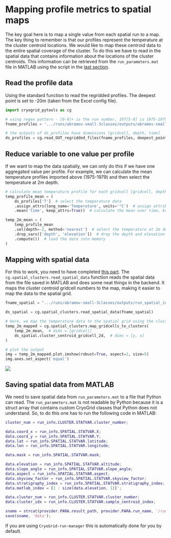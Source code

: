 # Mapping profile metrics to spatial maps
The key goal here is to map a single value from each spatial run to a map. The key thing to remember is that our profiles represent the temperature at the cluster centroid locations. We would like to map these centroid data to the entire spatial coverage of the cluster. To do this we have to read in the spatial data that contains information about the locations of the cluster centroids. This information can be retrieved from the `run_parameters.mat` file in MATLAB using the script in the [last section](#saving-spatial-data-from-matlab).

## Read the profile data
Using the standard function to read the regridded profiles. The deepest point is set to -20m (taken from the Excel config file).
```python
import cryogrid_pytools as cg

# using regex pattern - [0-9]+ is the run number, 197[5-9] is 1975-1979, [0-9]{4} = mmdd part of the date
fname_profiles = '.../runs/abramov-small-3classes/outputs/abramov-small-3classes_[0-9]+_197[5-9][0-9]{4}.mat'

# the outputs of ds_profiles have dimensions [gridcell, depth, time]
ds_profiles = cg.read_OUT_regridded_files(fname_profiles, deepest_point=-20)
```

## Reduce variable to one value per profile
If we want to map the data spatially, we can only do this if we have one aggregated value per profile. For example, we can calculate the mean temperature profiles imported above (1975-1979) and then select the temperature at 2m depth.

```python
# calculate mean temperature profile for each gridcell [gridcell, depth]
temp_profile_mean = (
    ds_profiles['T']  # select the temperature data
    .assign_attrs(long_name='Temperature', units='°C')  # assign attributes to the data (for plotting)
    .mean('time', keep_attrs=True))  # calculate the mean over time, keeping the attributes

temp_2m_mean = (
    temp_profile_mean
    .sel(depth=-2, method='nearest')  # select the temperature at 2m depth (or the nearest depth)
    .drop_vars(['depth', 'elevation'])  # drop the depth and elevation coordinates
    .compute())  # load the data into memory
)
```

## Mapping with spatial data
For this to work, you need to have completed [this part](#saving-spatial-data-from-matlab).
The `cg.spatial_clusters.read_spatial_data` function reads the spatial data from the file saved in MATLAB and does some neat things in the backend. It maps the cluster centroid gridcell numbers to the map, making it easier to map the data to the spatial grid.

```python
fname_spatial = ".../runs/abramov-small-3classes/outputs/run_spatial_info.mat"

ds_spatial = cg.spatial_clusters.read_spatial_data(fname_spatial)

# Here, we map the temperature data to the spatial grid using the cluster centroid gridcell numbers
temp_2m_mapped = cg.spatial_clusters.map_gridcells_to_clusters(
    temp_2m_mean,  # dims = [gridcell]
    ds_spatial.cluster_centroid_gridcell_2d,  # dims = [y, x]
)

# plot the output
img = temp_2m_mapped.plot.imshow(robust=True, aspect=2, size=5)
img.axes.set_aspect('equal')
```
![](../imgs/mapped_temp_2m-1975_1979.png)


## Saving spatial data from MATLAB
We need to save spatial data from `run_parameters.mat` to a file that Python can read. The `run_parameters.mat` is not readable by Python because it is a struct array that contains custom CryoGrid classes that Python does not understand. So, to do this one has to run the following code in MATLAB:

```matlab
cluster_num = run_info.CLUSTER.STATVAR.cluster_number;

data.coord_x = run_info.SPATIAL.STATVAR.X;
data.coord_y = run_info.SPATIAL.STATVAR.Y;
data.lat = run_info.SPATIAL.STATVAR.latitude;
data.lon = run_info.SPATIAL.STATVAR.longitude;

data.mask = run_info.SPATIAL.STATVAR.mask;

data.elevation = run_info.SPATIAL.STATVAR.altitude;
data.slope_angle = run_info.SPATIAL.STATVAR.slope_angle;
data.aspect = run_info.SPATIAL.STATVAR.aspect;
data.skyview_factor = run_info.SPATIAL.STATVAR.skyview_factor;
data.stratigraphy_index = run_info.SPATIAL.STATVAR.stratigraphy_index;
data.matlab_index = [1 : size(data.elevation, 1)]';

data.cluster_num = run_info.CLUSTER.STATVAR.cluster_number;
data.cluster_idx = run_info.CLUSTER.STATVAR.sample_centroid_index;

sname = strcat(provider.PARA.result_path, provider.PARA.run_name, '/run_spatial_info.mat');
save(sname, 'data');
```

If you are using `CryoGrid-run-manager` this is automatically done for you by default.
